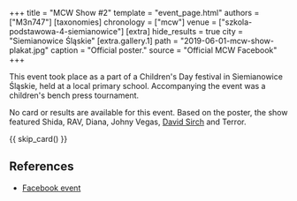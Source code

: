 +++
title = "MCW Show #2"
template = "event_page.html"
authors = ["M3n747"]
[taxonomies]
chronology = ["mcw"]
venue = ["szkola-podstawowa-4-siemianowice"]
[extra]
hide_results = true
city = "Siemianowice Śląskie"
[extra.gallery.1]
path = "2019-06-01-mcw-show-plakat.jpg"
caption = "Official poster."
source = "Official MCW Facebook"
+++

This event took place as a part of a Children's Day festival in Siemianowice Śląskie, held at a local primary school. Accompanying the event was a children's bench press tournament.

No card or results are available for this event. Based on the poster, the show featured Shida, RAV, Diana, Johny Vegas, [David Sirch](@/w/sinister.md) and Terror.

{{ skip_card() }}

## References

* [Facebook event](https://www.facebook.com/events/966766303522255/)
